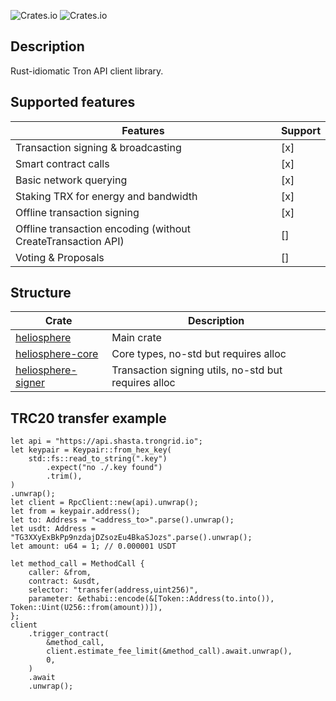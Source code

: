 ![Crates.io](https://img.shields.io/crates/v/heliopshere?style=flat-square) ![Crates.io](https://img.shields.io/crates/l/heliosphere?style=flat-square)

## Description

Rust-idiomatic Tron API client library.

## Supported features

| Features | Support |
|----------|---------|
| Transaction signing & broadcasting | [x] |
| Smart contract calls | [x] |
| Basic network querying | [x] |
| Staking TRX for energy and bandwidth | [x] |
| Offline transaction signing | [x] |
| Offline transaction encoding (without CreateTransaction API) | [] |
| Voting & Proposals | [] |

## Structure

| Crate         | Description     |
|--------------|------------------|
| [heliosphere](https://crates.io/heliosphere) | Main crate |
| [heliosphere-core](https://crates.io/heliosphere-core) | Core types, no-std but requires alloc |
| [heliosphere-signer](https://crates.io/heliosphere-signer) | Transaction signing utils,  no-std but requires alloc |

## TRC20 transfer example

```
let api = "https://api.shasta.trongrid.io";
let keypair = Keypair::from_hex_key(
    std::fs::read_to_string(".key")
        .expect("no ./.key found")
        .trim(),
)
.unwrap();
let client = RpcClient::new(api).unwrap();
let from = keypair.address();
let to: Address = "<address_to>".parse().unwrap();
let usdt: Address = "TG3XXyExBkPp9nzdajDZsozEu4BkaSJozs".parse().unwrap();
let amount: u64 = 1; // 0.000001 USDT 

let method_call = MethodCall {
    caller: &from,
    contract: &usdt,
    selector: "transfer(address,uint256)",
    parameter: &ethabi::encode(&[Token::Address(to.into()), Token::Uint(U256::from(amount))]),
};
client
    .trigger_contract(
        &method_call,
        client.estimate_fee_limit(&method_call).await.unwrap(),
        0,
    )
    .await
    .unwrap();
```
